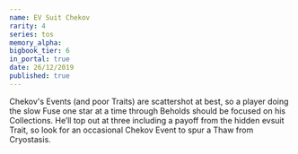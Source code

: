 ```yaml
---
name: EV Suit Chekov
rarity: 4
series: tos
memory_alpha:
bigbook_tier: 6
in_portal: true
date: 26/12/2019
published: true
---
```


Chekov's Events (and poor Traits) are scattershot at best, so a player doing the slow Fuse one star at a time through Beholds should be focused on his Collections. He’ll top out at three including a payoff from the hidden evsuit Trait, so look for an occasional Chekov Event to spur a Thaw from Cryostasis.
